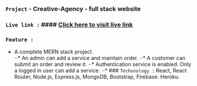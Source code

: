 ### `Project` - Creative-Agency - full stack website

### `Live link :` #### [Click here to visit live link](https://creative-agency-33a1d.web.app/)

### `Feature :`
* A complete MERN stack project. <br>
⋅⋅* An admin can add a service and maintain order.
⋅⋅* A customer can submit an order and review it.
⋅⋅* Authentication service is enabled. Only a logged in user can add a service.
⋅⋅* ### `Techonology :` React, React Router, Node.js, Express.js, MongoDB, Bootstrap, Firebase. Heroku.



